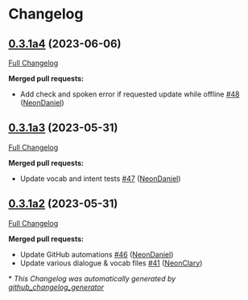 # Changelog

## [0.3.1a4](https://github.com/NeonGeckoCom/skill-update/tree/0.3.1a4) (2023-06-06)

[Full Changelog](https://github.com/NeonGeckoCom/skill-update/compare/0.3.1a3...0.3.1a4)

**Merged pull requests:**

- Add check and spoken error if requested update while offline [\#48](https://github.com/NeonGeckoCom/skill-update/pull/48) ([NeonDaniel](https://github.com/NeonDaniel))

## [0.3.1a3](https://github.com/NeonGeckoCom/skill-update/tree/0.3.1a3) (2023-05-31)

[Full Changelog](https://github.com/NeonGeckoCom/skill-update/compare/0.3.1a2...0.3.1a3)

**Merged pull requests:**

- Update vocab and intent tests [\#47](https://github.com/NeonGeckoCom/skill-update/pull/47) ([NeonDaniel](https://github.com/NeonDaniel))

## [0.3.1a2](https://github.com/NeonGeckoCom/skill-update/tree/0.3.1a2) (2023-05-31)

[Full Changelog](https://github.com/NeonGeckoCom/skill-update/compare/0.3.0...0.3.1a2)

**Merged pull requests:**

- Update GitHub automations [\#46](https://github.com/NeonGeckoCom/skill-update/pull/46) ([NeonDaniel](https://github.com/NeonDaniel))
- Update various dialogue & vocab files [\#41](https://github.com/NeonGeckoCom/skill-update/pull/41) ([NeonClary](https://github.com/NeonClary))



\* *This Changelog was automatically generated by [github_changelog_generator](https://github.com/github-changelog-generator/github-changelog-generator)*
